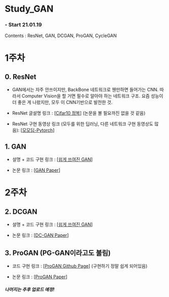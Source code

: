 # Study_GAN


### - Start 21.01.19
Contents : ResNet, GAN, DCGAN, ProGAN, CycleGAN

# 1주차

## 0. ResNet

- GAN에서는 자주 안쓰이지만, BackBone 네트워크로 웬만하면 들어가는 CNN. 따라서 Computer Vision을 할 거면 필수로 알아야 하는 네트워크 구조. 요즘 성능이 더 좋은 게 나왔지만, 모두 이 CNN기반으로 발전한 것.

- ResNet 글설명 링크 : [[Cifar10 정복](https://dnddnjs.github.io/cifar10/2018/10/09/resnet/)] (논문을 볼 필요까진 없을 것 같음)

- ResNet 구현 동영상 링크 (모두를 위한 딥러닝, 다른 네트워크 구현 동영상도 많음): [[모모딥-Pytorch](https://deeplearningzerotoall.github.io/season2/lec_pytorch.html)]


## 1. GAN

- 설명 + 코드 구현 링크 : [[쉽게 쓰여진 GAN](https://dreamgonfly.github.io/blog/gan-explained/)]

- 논문 링크 : [[GAN Paper](https://arxiv.org/pdf/1406.2661.pdf)]

# 2주차

## 2. DCGAN

- 설명 + 코드 구현 링크 :  [[쉽게 쓰여진 GAN](https://dreamgonfly.github.io/blog/gan-explained/)]

- 논문 링크 :  [[DC-GAN Paper](https://arxiv.org/pdf/1511.06434.pdf)]



## 3. ProGAN (PG-GAN이라고도 불림)

- 코드 구현 링크 : [[ProGAN Github Page](https://github.com/jeromerony/Progressive_Growing_of_GANs-PyTorch)] (구현하기 정말 쉽게 되어있음)

- 논문 링크 : [[ProGAN Paper](https://arxiv.org/pdf/1710.10196.pdf)]

#### *나머지는 추후 업로드 예정!*

